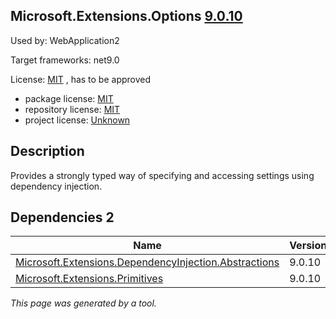 Microsoft.Extensions.Options [9.0.10](https://www.nuget.org/packages/Microsoft.Extensions.Options/9.0.10)
--------------------

Used by: WebApplication2

Target frameworks: net9.0

License: [MIT](../../../../licenses/mit) , has to be approved

- package license: [MIT](https://licenses.nuget.org/MIT) 
- repository license: [MIT](https://github.com/dotnet/runtime) 
- project license: [Unknown](https://dot.net/) 

Description
-----------
Provides a strongly typed way of specifying and accessing settings using dependency injection.

Dependencies 2
-----------

|Name|Version|
|----------|:----|
|[Microsoft.Extensions.DependencyInjection.Abstractions](../../../../packages/nuget.org/microsoft.extensions.dependencyinjection.abstractions/9.0.10)|9.0.10|
|[Microsoft.Extensions.Primitives](../../../../packages/nuget.org/microsoft.extensions.primitives/9.0.10)|9.0.10|

*This page was generated by a tool.*